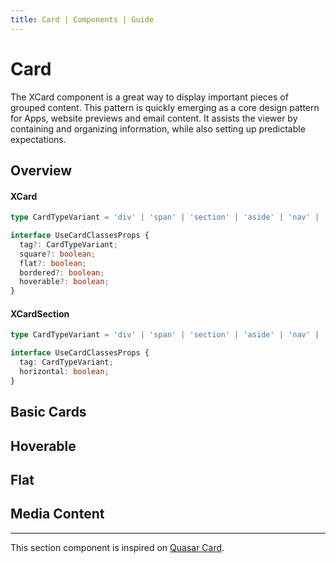 ```yaml
---
title: Card | Components | Guide
---
```


# Card

The XCard component is a great way to display important pieces of grouped content. This pattern is quickly emerging as a core design pattern for Apps, website previews and email content. It assists the viewer by containing and organizing information, while also setting up predictable expectations.

## Overview

#### XCard

```typescript
type CardTypeVariant = 'div' | 'span' | 'section' | 'aside' | 'nav' | 'footer';

interface UseCardClassesProps {
  tag?: CardTypeVariant;
  square?: boolean;
  flat?: boolean;
  bordered?: boolean;
  hoverable?: boolean;
}
```

#### XCardSection

```typescript
type CardTypeVariant = 'div' | 'span' | 'section' | 'aside' | 'nav' | 'footer';

interface UseCardClassesProps {
  tag: CardTypeVariant;
  horizontal: boolean;
}
```

## Basic Cards

<doc-example title="Basic Cards" file="card/Basic" />

## Hoverable

<doc-example title="Hoverable" file="card/Hoverable" />

## Flat

<doc-example title="Flat" file="card/Flat" />

## Media Content

<doc-example title="Media Content" file="card/MediaContent" />

---

This section component is inspired on [Quasar Card](https://quasar.dev/vue-components/card).

<script setup lang="ts">
import DocExample from '@components/DocExample.vue';
</script>
